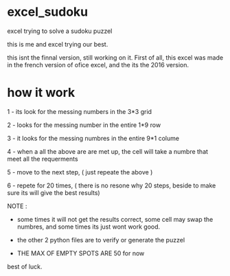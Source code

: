 # excel_sudoku
excel trying to solve a sudoku puzzel


this is me and excel trying our best.

this isnt the finnal version, still working on it.
First of all, this excel was made in the french version of ofice excel, and the its the 2016 version.

  # how it work
  
1 - its look for the messing numbers in the 3*3 grid

2 - looks for the messing number in the entire 1*9 row

3 - it looks for the messing numbres in the entire 9*1 colume

4 - when a all the above are are met up, the cell will take a numbre that meet all the requerments

5 - move to the next step, ( just repeate the above )

6 - repete for 20 times, ( there is no resone why 20 steps, beside to make sure its will give the best results)


NOTE :  
  - some times it will not get the results correct, some cell may swap the numbres, and some times its just wont work good.

  - the other 2 python files are to verify or generate the puzzel

  - THE MAX OF EMPTY SPOTS ARE 50 for now
        


best of luck.


